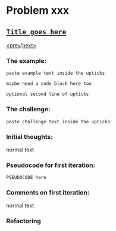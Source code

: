 # Problem xxx

## [`Title goes here`](https://projecteuler.net/problem=)

[<prev](./../xxx_dirname/README.md)/[next>](./../xxx_dirname/README.md) 

### The example:
`paste example text inside the upticks`
```
maybe need a code block here too
```
`optional second line of upticks`

### The challenge:
`paste challenge text inside the upticks`

### Initial thoughts:
normal text

### Pseudocode for first iteration:
```
PSEUDOCODE here
```

### Comments on first iteration:
normal text

### Refactoring
